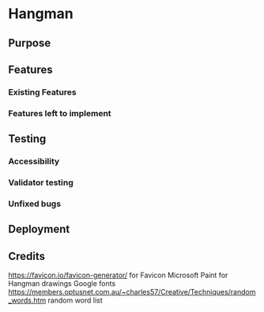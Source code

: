 # Hangman
## Purpose
## Features
### Existing Features
### Features left to implement
## Testing
### Accessibility
### Validator testing
### Unfixed bugs
## Deployment

## Credits

https://favicon.io/favicon-generator/ for Favicon
Microsoft Paint for Hangman drawings
Google fonts
https://members.optusnet.com.au/~charles57/Creative/Techniques/random_words.htm random word list